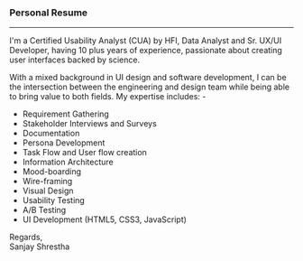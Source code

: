 ### Personal Resume
---

I'm a Certified Usability Analyst (CUA) by HFI, Data Analyst and Sr. UX/UI Developer, having 10 plus years of experience, passionate about creating user interfaces backed by science.

With a mixed background in UI design and software development, I can be the intersection between the engineering and design team while being able to bring value to both fields. My expertise includes: -
* Requirement Gathering
* Stakeholder Interviews and Surveys 
* Documentation
* Persona Development
* Task Flow and User flow creation
* Information Architecture
* Mood-boarding
* Wire-framing
* Visual Design
* Usability Testing
* A/B Testing
* UI Development (HTML5, CSS3, JavaScript)  

Regards,<br/>
Sanjay Shrestha



